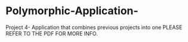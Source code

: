 # Polymorphic-Application-
Project 4- Application that combines previous projects into one
PLEASE REFER TO THE PDF FOR MORE INFO.
